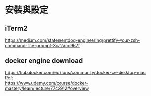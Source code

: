 # 安裝與設定


## iTerm2
https://medium.com/statementdog-engineering/prettify-your-zsh-command-line-prompt-3ca2acc967f
## docker engine download  
https://hub.docker.com/editions/community/docker-ce-desktop-mac  
Ref:  
https://www.udemy.com/course/docker-mastery/learn/lecture/7742912#overview  
